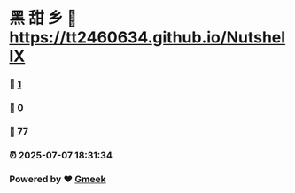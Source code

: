 # 黑 甜 乡 :link: https://tt2460634.github.io/NutshellX 
### :page_facing_up: [1](https://tt2460634.github.io/NutshellX/tag.html) 
### :speech_balloon: 0 
### :hibiscus: 77 
### :alarm_clock: 2025-07-07 18:31:34 
### Powered by :heart: [Gmeek](https://github.com/Meekdai/Gmeek)
